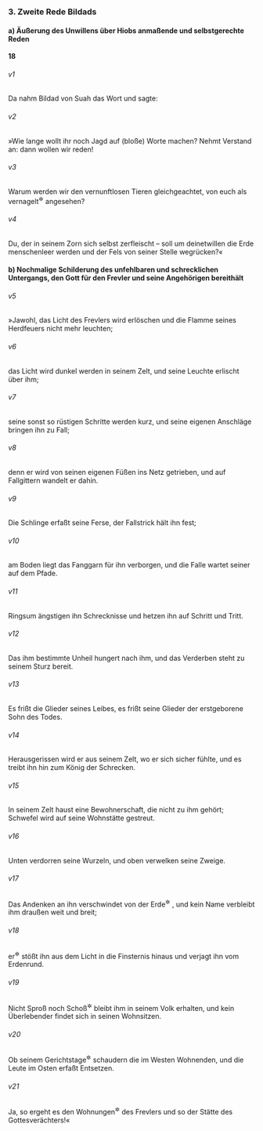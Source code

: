 ### 3. Zweite Rede Bildads

#### a) Äußerung des Unwillens über Hiobs anmaßende und selbstgerechte Reden

__18__

###### v1
Da nahm Bildad von Suah das Wort und sagte:


###### v2
»Wie lange wollt ihr noch Jagd auf (bloße) Worte machen? Nehmt Verstand an: dann wollen wir reden!

###### v3
Warum werden wir den vernunftlosen Tieren gleichgeachtet, von euch als vernagelt<sup title="oder: stockdumm">&#x2732;</sup>
 angesehen?

###### v4
Du, der in seinem Zorn sich selbst zerfleischt – soll um deinetwillen die Erde menschenleer werden und der Fels von seiner Stelle wegrücken?«

#### b) Nochmalige Schilderung des unfehlbaren und schrecklichen Untergangs, den Gott für den Frevler und seine Angehörigen bereithält


###### v5
»Jawohl, das Licht des Frevlers wird erlöschen und die Flamme seines Herdfeuers nicht mehr leuchten;

###### v6
das Licht wird dunkel werden in seinem Zelt, und seine Leuchte erlischt über ihm;

###### v7
seine sonst so rüstigen Schritte werden kurz, und seine eigenen Anschläge bringen ihn zu Fall;

###### v8
denn er wird von seinen eigenen Füßen ins Netz getrieben, und auf Fallgittern wandelt er dahin.

###### v9
Die Schlinge erfaßt seine Ferse, der Fallstrick hält ihn fest;

###### v10
am Boden liegt das Fanggarn für ihn verborgen, und die Falle wartet seiner auf dem Pfade.

###### v11
Ringsum ängstigen ihn Schrecknisse und hetzen ihn auf Schritt und Tritt.

###### v12
Das ihm bestimmte Unheil hungert nach ihm, und das Verderben steht zu seinem Sturz bereit.

###### v13
Es frißt die Glieder seines Leibes, es frißt seine Glieder der erstgeborene Sohn des Todes.

###### v14
Herausgerissen wird er aus seinem Zelt, wo er sich sicher fühlte, und es treibt ihn hin zum König der Schrecken.

###### v15
In seinem Zelt haust eine Bewohnerschaft, die nicht zu ihm gehört; Schwefel wird auf seine Wohnstätte gestreut.

###### v16
Unten verdorren seine Wurzeln, und oben verwelken seine Zweige.

###### v17
Das Andenken an ihn verschwindet von der Erde<sup title="oder: aus dem Lande">&#x2732;</sup>
, und kein Name verbleibt ihm draußen weit und breit;

###### v18
er<sup title="d.h. Gott">&#x2732;</sup>
 stößt ihn aus dem Licht in die Finsternis hinaus und verjagt ihn vom Erdenrund.

###### v19
Nicht Sproß noch Schoß<sup title="= kein Sohn und kein Enkel">&#x2732;</sup>
 bleibt ihm in seinem Volk erhalten, und kein Überlebender findet sich in seinen Wohnsitzen.

###### v20
Ob seinem Gerichtstage<sup title="d.h. Endgeschick">&#x2732;</sup>
 schaudern die im Westen Wohnenden, und die Leute im Osten erfaßt Entsetzen.

###### v21
Ja, so ergeht es den Wohnungen<sup title="= dem Heim">&#x2732;</sup>
 des Frevlers und so der Stätte des Gottesverächters!«